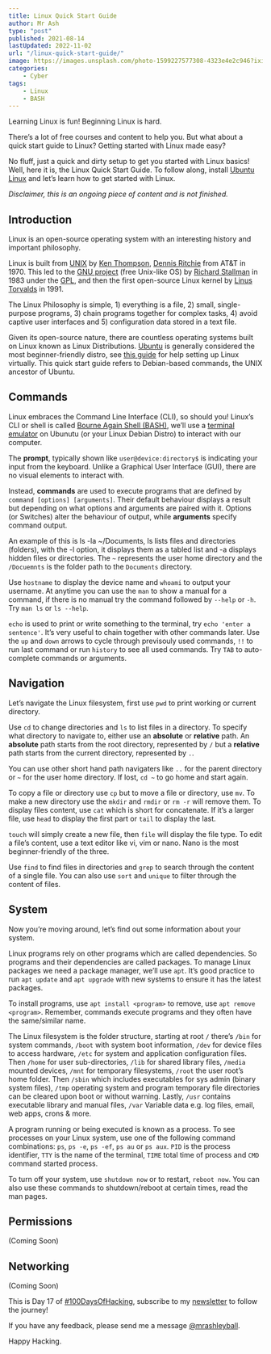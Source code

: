 ```yaml
---
title: Linux Quick Start Guide
author: Mr Ash
type: "post"
published: 2021-08-14
lastUpdated: 2022-11-02
url: "/linux-quick-start-guide/"
image: https://images.unsplash.com/photo-1599227577308-4323e4e2c946?ixid=MnwxNTI0MzJ8MHwxfGFsbHx8fHx8fHx8fDE2Mjg5MTIxMzU&ixlib=rb-1.2.1&fm=jpg&q=85&fit=crop&w=2560&h=1704
categories: 
    - Cyber
tags:
    - Linux
    - BASH
---
```


<!-- <iframe frameborder="0" height="102px" loading="lazy" scrolling="no" src="https://anchor.fm/mrashleyball/embed/episodes/Linux-Quick-Start-Guide-e16j882" width="400px"></iframe> -->

Learning Linux is fun! Beginning Linux is hard.

There’s a lot of free courses and content to help you. But what about a quick start guide to Linux? Getting started with Linux made easy?

No fluff, just a quick and dirty setup to get you started with Linux basics! Well, here it is, the Linux Quick Start Guide. To follow along, install [Ubuntu Linux](https://mrash.co/how-to-setup-ubuntu-using-virtualbox/) and let’s learn how to get started with Linux.

*Disclaimer, this is an ongoing piece of content and is not finished.*

## Introduction

Linux is an open-source operating system with an interesting history and important philosophy.

Linux is built from [UNIX](https://discourse.unixgame.io/t/what-are-the-differences-between-unix-and-linux/71) by [Ken Thompson](https://en.wikipedia.org/wiki/Ken_Thompson), [Dennis Ritchie](https://en.wikipedia.org/wiki/Dennis_Ritchie) from AT&T in 1970. This led to the [GNU project](https://www.gnu.org/) (free Unix-like OS) by [Richard Stallman](https://en.wikipedia.org/wiki/Richard_Stallman) in 1983 under the [GPL](https://en.wikipedia.org/wiki/GNU_General_Public_License), and then the first open-source Linux kernel by [Linus Torvalds](https://en.wikipedia.org/wiki/Linus_Torvalds) in 1991.

The Linux Philosophy is simple, 1) everything is a file, 2) small, single-purpose programs, 3) chain programs together for complex tasks, 4) avoid captive user interfaces and 5) configuration data stored in a text file.

Given its open-source nature, there are countless operating systems built on Linux known as Linux Distributions. [Ubuntu](https://ubuntu.com/) is generally considered the most beginner-friendly distro, see [this guide](https://mrash.co/how-to-setup-ubuntu-using-virtualbox/) for help setting up Linux virtually. This quick start guide refers to Debian-based commands, the UNIX ancestor of Ubuntu.

## Commands

Linux embraces the Command Line Interface (CLI), so should you! Linux’s CLI or shell is called [Bourne Again Shell (BASH)](https://www.techopedia.com/definition/3520/bourne-again-shell-bash), we’ll use a [terminal emulator](https://en.wikipedia.org/wiki/Terminal_emulator) on Ubunutu (or your Linux Debian Distro) to interact with our computer.

The **prompt**, typically shown like `user@device:directory$` is indicating your input from the keyboard. Unlike a Graphical User Interface (GUI), there are no visual elements to interact with.

Instead, **commands** are used to execute programs that are defined by `command [options] [arguments]`. Their default behaviour displays a result but depending on what options and arguments are paired with it. Options (or Switches) alter the behaviour of output, while **arguments** specify command output.

An example of this is ls -la ~/Documents, ls lists files and directories (folders), with the -l option, it displays them as a tabled list and -a displays hidden files or directories. The `~` represents the user home directory and the `/Docuemnts` is the folder path to the `Documents` directory.

Use `hostname` to display the device name and `whoami` to output your username. At anytime you can use the `man` to show a manual for a command, if there is no manual try the command followed by `--help` or `-h`. Try `man ls` or `ls --help`.

`echo` is used to print or write something to the terminal, try `echo 'enter a sentence'`. It’s very useful to chain together with other commands later. Use the `up` and `down` arrows to cycle through previsouly used commands, `!!` to run last command or run `history` to see all used commands. Try `TAB` to auto-complete commands or arguments.

## Navigation

Let’s navigate the Linux filesystem, first use `pwd` to print working or current directory.

Use `cd` to change directories and `ls` to list files in a directory. To specify what directory to navigate to, either use an **absolute** or **relative** path. An **absolute** path starts from the root directory, represented by `/` but a **relative** path starts from the current directory, represented by `.`.

You can use other short hand path navigaters like `..` for the parent directory or `~` for the user home directory. If lost, `cd ~` to go home and start again.

To copy a file or directory use `cp` but to move a file or directory, use `mv`. To make a new directory use the `mkdir` and `rmdir` or `rm -r` will remove them. To display files content, use `cat` which is short for concatenate. If it’s a larger file, use `head` to display the first part or `tail` to display the last.

`touch` will simply create a new file, then `file` will display the file type. To edit a file’s content, use a text editor like vi, vim or nano. Nano is the most beginner-friendly of the three.

Use `find` to find files in directories and `grep` to search through the content of a single file. You can also use `sort` and `unique` to filter through the content of files.

## System

Now you’re moving around, let’s find out some information about your system.

Linux programs rely on other programs which are called dependencies. So programs and their dependencies are called packages. To manage Linux packages we need a package manager, we’ll use `apt`. It’s good practice to run `apt update` and `apt upgrade` with new systems to ensure it has the latest packages.

To install programs, use `apt install <program>` to remove, use `apt remove <program>`. Remember, commands execute programs and they often have the same/similar name.

The Linux filesystem is the folder structure, starting at root `/` there’s `/bin` for system commands, `/boot` with system boot information, `/dev` for device files to access hardware, `/etc` for system and application configuration files. Then `/home` for user sub-directories, `/lib` for shared library files, `/media` mounted devices, `/mnt` for temporary filesystems, `/root` the user root’s home folder. Then `/sbin` which includes executables for sys admin (binary system files), `/tmp` operating system and program temporary file directories can be cleared upon boot or without warning. Lastly, `/usr` contains executable library and manual files, `/var` Variable data e.g. log files, email, web apps, crons &amp; more.

A program running or being executed is known as a process. To see processes on your Linux system, use one of the following command combinations: `ps`, `ps -e`, `ps -ef`, `ps au` or `ps aux`. `PID` is the process identifier, `TTY` is the name of the terminal, `TIME` total time of process and `CMD` command started process.

To turn off your system, use `shutdown now` or to restart, `reboot now`. You can also use these commands to shutdown/reboot at certain times, read the man pages.

## Permissions 

(Coming Soon)

## Networking 

(Coming Soon)

This is Day 17 of [#100DaysOfHacking](https://mrash.co/100daysofhacking/), subscribe to my [newsletter](https://go.mrash.co/newsletter) to follow the journey!

If you have any feedback, please send me a message [@mrashleyball](https://twitter.com/mrashleyball).

Happy Hacking.